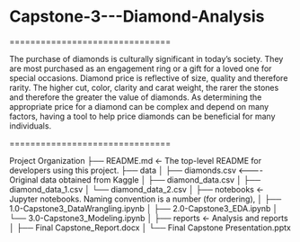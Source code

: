 # Capstone-3---Diamond-Analysis

===============================

The purchase of diamonds is culturally significant in today’s society. They are most purchased as an engagement ring or a gift for a loved one for special occasions. Diamond price is reflective of size, quality and therefore rarity. The higher cut, color, clarity and carat weight, the rarer the stones and therefore the greater the value of diamonds. As determining the appropriate price for a diamond can be complex and depend on many factors, having a tool to help price diamonds can be beneficial for many individuals.

===============================

Project Organization
├── README.md <- The top-level README for developers using this project.
├── data
│   ├── diamonds.csv <---- Original data obtained from Kaggle
│   ├── diamond_data.csv
│   ├── diamond_data_1.csv
│   └── diamond_data_2.csv
│
├── notebooks <- Jupyter notebooks. Naming convention is a number (for ordering),
│ ├── 1.0-Capstone3_DataWrangling.ipynb
│ ├── 2.0-Capstone3_EDA.ipynb
│ └── 3.0-Capstone3_Modeling.ipynb
│
├── reports <- Analysis and reports
│ ├── Final Capstone_Report.docx
│ └── Final Capstone Presentation.pptx
